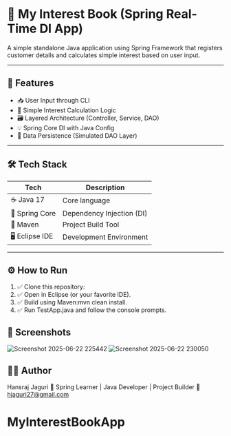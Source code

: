 # 💼 My Interest Book (Spring Real-Time DI App)

A simple standalone Java application using Spring Framework that registers customer details and calculates simple interest based on user input.

---

## 🚀 Features

- 📥 User Input through CLI
- 🧮 Simple Interest Calculation Logic
- 🗃️ Layered Architecture (Controller, Service, DAO)
- 💡 Spring Core DI with Java Config
- 💾 Data Persistence (Simulated DAO Layer)

---

## 🛠️ Tech Stack

| Tech            | Description                       |
|-----------------|-----------------------------------|
| ☕ Java 17       | Core language                     |
| 🌱 Spring Core  | Dependency Injection (DI)         |
| 🧩 Maven         | Project Build Tool                |
| 🖥️ Eclipse IDE  | Development Environment           |

---



## ⚙️ How to Run

1. ✅ Clone this repository:
2. ✅ Open in Eclipse (or your favorite IDE).
3. ✅ Build using Maven:mvn clean install.
4. ✅ Run TestApp.java and follow the console prompts.

## 📸 Screenshots
![Screenshot 2025-06-22 225442](https://github.com/user-attachments/assets/9999e630-2694-42e0-ab81-f290c21b9a96)
![Screenshot 2025-06-22 230050](https://github.com/user-attachments/assets/9005d262-1a4f-40c9-b9d7-d66fdded2e32)



## 👨‍💻 Author
Hansraj Jaguri
📍 Spring Learner | Java Developer | Project Builder
📧 hjaguri27@gmail.com
# MyInterestBookApp

